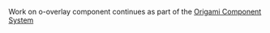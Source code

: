 Work on o-overlay component continues as part of the [Origami Component System](https://github.com/Financial-Times/origami/tree/main/components/o-overlay)

